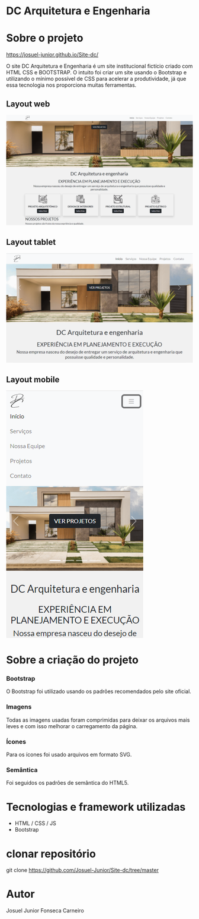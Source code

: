 # DC Arquitetura e Engenharia 

# Sobre o projeto

https://josuel-junior.github.io/Site-dc/

O site DC Arquitetura e Engenharia é um site institucional fictício criado com HTML CSS e BOOTSTRAP. 
O intuito foi criar um site usando o Bootstrap e utilizando o mínimo possível de CSS para acelerar a produtividade, já que essa tecnologia nos proporciona muitas ferramentas.


## Layout web
![Web 1](https://github.com/Josuel-Junior/projects-images/blob/master/image%20DC-Arquitetura-Engenharia/Layout-web.PNG?raw=true)


## Layout tablet
![Tablet 1](https://github.com/Josuel-Junior/projects-images/blob/master/image%20DC-Arquitetura-Engenharia/Layout-tablet.PNG?raw=true)

## Layout mobile

![Tablet 1](https://github.com/Josuel-Junior/projects-images/blob/master/image%20DC-Arquitetura-Engenharia/Layout-mobile.PNG?raw=true)

# Sobre a criação do projeto

### Bootstrap
O Bootstrap foi utilizado usando os padrões recomendados pelo site oficial.

### Imagens
Todas as imagens usadas foram comprimidas para deixar os arquivos mais leves e com isso melhorar o carregamento da página.

### Ícones
Para os ícones foi usado arquivos em formato SVG.

### Semântica 
Foi seguidos os padrões de semântica do HTML5.


# Tecnologias e framework utilizadas
- HTML / CSS / JS
- Bootstrap



# clonar repositório
git clone https://github.com/Josuel-Junior/Site-dc/tree/master


# Autor

Josuel Junior Fonseca Carneiro


